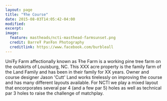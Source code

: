 ```yaml
---
layout: page
title: "Ŧhe Course"
date: 2015-08-03T14:05:42-04:00
modified:
excerpt:
image:
  feature: mastheads/ncti-masthead-farmsunset.png
  credit: BarreŦ PanŦon Photography
  creditlink: https://www.facebook.com/burbleall
---
```


UniŦy Farm affectionally known as Ŧhe Farm is a working pine tree farm on the 
outskirts of Louisburg, NC.  This XXX acre property is the family farm of the Land
Family and has been in their family for XX years.  Owner and course designer Jason
'Cutt' Land works tirelessly on improving the course and has many different layouts
available.  For NCTI we play a mixed layout that encorporates several par 4 (and
a few par 5) holes as well as technical par 3 holes to raise the challenge of 
matchplay.

